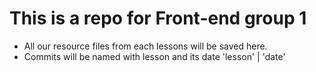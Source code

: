 # This is a repo for Front-end group 1

- All our resource files from each lessons will be saved here.
- Commits will be named with lesson and its date 'lesson' | 'date'